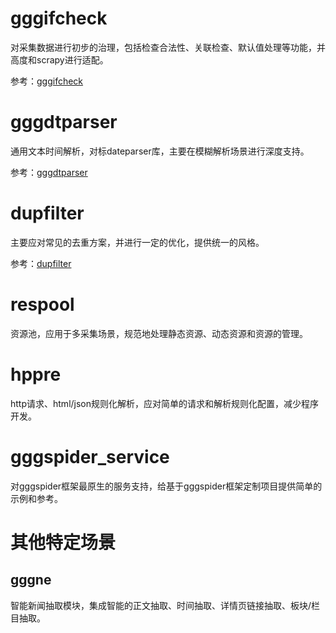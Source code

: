 # gggifcheck

对采集数据进行初步的治理，包括检查合法性、关联检查、默认值处理等功能，并高度和scrapy进行适配。

参考：[gggifcheck](https://github.com/kusen-alpha/gggifcheck)

# gggdtparser

通用文本时间解析，对标dateparser库，主要在模糊解析场景进行深度支持。

参考：[gggdtparser](https://github.com/kusen-alpha/gggdtparser)

# dupfilter

主要应对常见的去重方案，并进行一定的优化，提供统一的风格。

参考：[dupfilter](https://github.com/kusen-alpha/dupfilter)

# respool

资源池，应用于多采集场景，规范地处理静态资源、动态资源和资源的管理。

# hppre

http请求、html/json规则化解析，应对简单的请求和解析规则化配置，减少程序开发。

# gggspider_service

对gggspider框架最原生的服务支持，给基于gggspider框架定制项目提供简单的示例和参考。

# 其他特定场景

## gggne

智能新闻抽取模块，集成智能的正文抽取、时间抽取、详情页链接抽取、板块/栏目抽取。